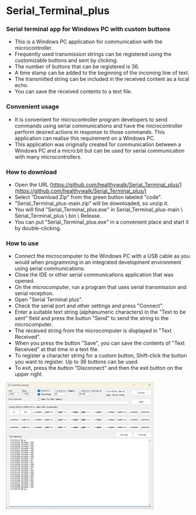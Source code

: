 # Serial_Terminal_plus

### Serial terminal app for Windows PC with custom buttons

* This is a Windows PC application for communication with the microcontroller.
* Frequently used transmission strings can be registered using the customizable buttons and sent by clicking.
* The number of buttons that can be registered is 36.
* A time stamp can be added to the beginning of the incoming line of text.
* The transmitted string can be included in the received content as a local echo.
* You can save the received contents to a text file.

### Convenient usage

* It is convenient for microcontroller program developers to send commands using serial communications and have the microcontroller perform desired actions in response to those commands. This application can realise this requirement on a Windows PC.
* This application was originally created for communication between a Windows PC and a micro:bit but can be used for serial communication with many microcontrollers.

### How to download

* Open the URL [https://github.com/healthywalk/Serial_Terminal_plus/](https://github.com/healthywalk/Serial_Terminal_plus/)
* Select "Download Zip" from the green button labeled "code".
* "Serial_Terminal_plus-main.zip" will be downloaded, so unzip it.
* You will find "Serial_Terminal_plus.exe" in Serial_Terminal_plus-main \ Serial_Terminal_plus \ bin \ Release.
* You can put "Serial_Terminal_plus.exe" in a convenient place and start it by double-clicking.

### How to use

* Connect the microcomputer to the Windows PC with a USB cable as you would when programming in an integrated development environment using serial communications.
* Close the IDE or other serial communications application that was opened.
* On the microcomputer, run a program that uses serial transmission and serial reception.
* Open "Serial Terminal plus".
* Check the serial port and other settings and press "Connect".
* Enter a suitable text string (alphanumeric characters) in the "Text to be sent" field and press the button "Send" to send the string to the microcomputer.
* The received string from the microcomputer is displayed in "Text Received".
* When you press the button "Save", you can save the contents of "Text Received" at that time in a text file.
* To register a character string for a custom button, Shift-click the button you want to register. Up to 36 buttons can be used.
* To exit, press the button "Disconnect" and then the exit button on the upper right.

<img src="Serial_Terminal_plus_window.jpg" width=80%>
